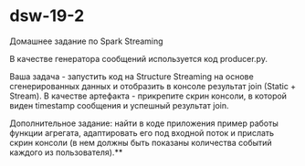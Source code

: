 # dsw-19-2
Домашнее задание по Spark Streaming

В качестве генератора сообщений используется код producer.py.

Ваша задача - запустить код на Structure Streaming на основе сгенерированных данных и отобразить в консоле результат join (Static + Stream).
В качестве артефакта - прикрепите скрин консоли, в которой виден timestamp сообщения и успешный результат join.

Дополнительное задание: найти в коде приложения пример работы функции агрегата, адаптировать его под входной поток и прислать скрин консоли (в нем должны быть показаны количества событий каждого из пользователя).**

